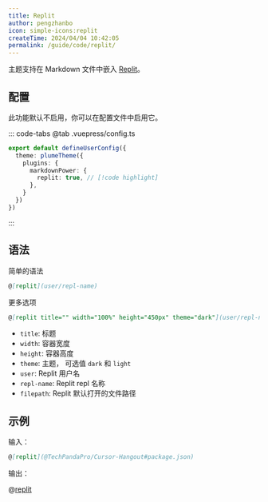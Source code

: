 ```yaml
---
title: Replit
author: pengzhanbo
icon: simple-icons:replit
createTime: 2024/04/04 10:42:05
permalink: /guide/code/replit/
---
```


主题支持在 Markdown 文件中嵌入 [Replit](https://replit.com/)。

## 配置

此功能默认不启用，你可以在配置文件中启用它。

::: code-tabs
@tab .vuepress/config.ts

```ts
export default defineUserConfig({
  theme: plumeTheme({
    plugins: {
      markdownPower: {
        replit: true, // [!code highlight]
      },
    }
  })
})
```

:::

## 语法

简单的语法

```md
@[replit](user/repl-name)
```

更多选项

```md
@[replit title="" width="100%" height="450px" theme="dark"](user/repl-name#filepath)
```

- `title`: 标题
- `width`: 容器宽度
- `height`: 容器高度
- `theme`: 主题， 可选值 `dark` 和 `light`
- `user`: Replit 用户名
- `repl-name`: Replit repl 名称
- `filepath`: Replit 默认打开的文件路径

## 示例

输入：

```md
@[replit](@TechPandaPro/Cursor-Hangout#package.json)
````

输出：

@[replit](@TechPandaPro/Cursor-Hangout#package.json)
